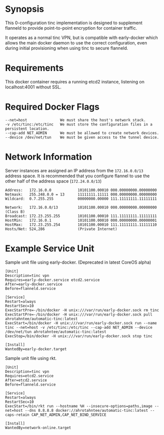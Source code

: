 Synopsis
======
This 0-configuration tinc implementation is designed to supplement flanneld to provide point-to-point encryption for container traffic.

It operates as a normal tinc VPN, but is compatible with early-docker which allows the main docker daemon to use the correct configuration, even during initial provisioning when using tinc to secure flanneld.

Requirements
======
This docker container requires a running etcd2 instance, listening on localhost:4001 without SSL.

Required Docker Flags
======
```
--net=host               We must share the host's network stack.
-v /etc/tinc:/etc/tinc   We must store the configuration files in a persistent location.
--cap-add NET_ADMIN      We must be allowed to create network devices.
--device /dev/net/tun    We must be given access to the tunnel device.
```

Network Information
======

Server instances are assigned an IP address from the `172.16.0.0/13` address space. It is recommended that you configure flannel to use the other half of the address space (`172.24.0.0/13`)
```
Address:   172.16.0.0            10101100.00010 000.00000000.00000000
Netmask:   255.248.0.0 = 13      11111111.11111 000.00000000.00000000
Wildcard:  0.7.255.255           00000000.00000 111.11111111.11111111

Network:   172.16.0.0/13         10101100.00010 000.00000000.00000000 (Class B)
Broadcast: 172.23.255.255        10101100.00010 111.11111111.11111111
HostMin:   172.16.0.1            10101100.00010 000.00000000.00000001
HostMax:   172.23.255.254        10101100.00010 111.11111111.11111110
Hosts/Net: 524,286               (Private Internet)
```

Example Service Unit
======
Sample unit file using early-docker. (Deprecated in latest CoreOS alpha)
```
[Unit]
Description=tinc vpn
Requires=early-docker.service etcd2.service
After=early-docker.service
Before=flanneld.service

[Service]
Restart=always
RestartSec=10
ExecStartPre=-/bin/docker -H unix:///var/run/early-docker.sock rm tinc
ExecStartPre=-/bin/docker -H unix:///var/run/early-docker.sock pull ahrotahntee/automatic-tinc:latest
ExecStart=/bin/docker -H unix:///var/run/early-docker.sock run --name tinc --net=host -v /etc/tinc:/etc/tinc --cap-add NET_ADMIN --device /dev/net/tun ahrotahntee/automatic-tinc:latest
ExecStop=/bin/docker -H unix:///var/run/early-docker.sock stop tinc

[Install]
WantedBy=early-docker.target
```

Sample unit file using rkt.
```
[Unit]
Description=tinc vpn
Requires=etcd2.service
After=etcd2.service
Before=flanneld.service

[Service]
Restart=always
RestartSec=10
ExecStart=/bin/rkt run --hostname %H --insecure-options=paths,image --net=host --dns 8.8.8.8 docker://ahrotahntee/automatic-tinc:latest --caps-retain CAP_NET_ADMIN,CAP_NET_BIND_SERVICE

[Install]
WantedBy=network-online.target
